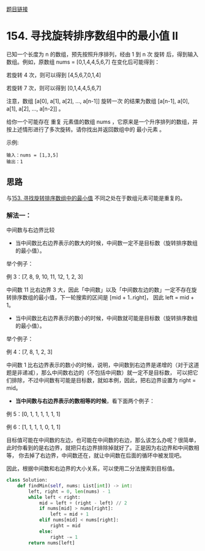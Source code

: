 [题目链接](https://leetcode-cn.com/problems/find-minimum-in-rotated-sorted-array-ii/submissions/)
# 154. 寻找旋转排序数组中的最小值 II
已知一个长度为 n 的数组，预先按照升序排列，经由 1 到 n 次 旋转 后，得到输入数组。例如，原数组 nums = [0,1,4,4,5,6,7] 在变化后可能得到：

若旋转 4 次，则可以得到 [4,5,6,7,0,1,4]

若旋转 7 次，则可以得到 [0,1,4,4,5,6,7]

注意，数组 [a[0], a[1], a[2], ..., a[n-1]] 旋转一次 的结果为数组 [a[n-1], a[0], a[1], a[2], ..., a[n-2]] 。

给你一个可能存在 重复 元素值的数组 nums ，它原来是一个升序排列的数组，并按上述情形进行了多次旋转。请你找出并返回数组中的 最小元素 。

示例:
```
输入：nums = [1,3,5]
输出：1
```

## 思路
与[153. 寻找旋转排序数组中的最小值](https://leetcode-cn.com/problems/find-minimum-in-rotated-sorted-array/) 
不同之处在于数组元素可能是重复的。

### 解法一：
中间数与右边界比较

* 当中间数比右边界表示的数大的时候，中间数一定不是目标数（旋转排序数组的最小值）。

举个例子：

例 3：[7, 8, 9, 10, 11, 12, 1, 2, 3]

中间数 11 比右边界 3 大，因此「中间数」以及「中间数左边的数」一定不存在旋转排序数组的最小值，下一轮搜索的区间是 [mid + 1..right]，
因此 left = mid + 1。

* 当中间数比右边界表示的数小的时候，中间数就可能是目标数（旋转排序数组的最小值）。

举个例子：

例 4：[7, 8, 1, 2, 3]

中间数 1 比右边界表示的数小的时候，说明，中间数到右边界是递增的（对于这道题是非递减），那么中间数右边的（不包括中间数）就一定不是目标数，
可以把它们排除，不过中间数有可能是目标数，就如本例，因此，把右边界设置为 right = mid。

* **当中间数与右边界表示的数相等的时候**，看下面两个例子：

例 5：[0, 1, 1, 1, 1, 1, 1]

例 6：[1, 1, 1, 1, 0, 1, 1]

目标值可能在中间数的左边，也可能在中间数的右边，那么该怎么办呢？很简单，此时你看到的是右边界，就把只右边界排除掉就好了。正是因为右边界和中间数相等，
你去掉了右边界，中间数还在，就让中间数在后面的循环中被发现吧。

因此，根据中间数和右边界的大小关系，可以使用二分法搜索到目标值。

```python
class Solution:
    def findMin(self, nums: List[int]) -> int:
        left, right = 0, len(nums) - 1
        while left < right:
            mid = left + (right - left) // 2
            if nums[mid] > nums[right]:
                left = mid + 1
            elif nums[mid] < nums[right]:
                right = mid
            else:
                right -= 1
        return nums[left]
```

